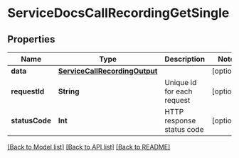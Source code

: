 # ServiceDocsCallRecordingGetSingle

## Properties
Name | Type | Description | Notes
------------ | ------------- | ------------- | -------------
**data** | [**ServiceCallRecordingOutput**](ServiceCallRecordingOutput.md) |  | [optional] 
**requestId** | **String** | Unique id for each request | [optional] 
**statusCode** | **Int** | HTTP response status code | [optional] 

[[Back to Model list]](../README.md#documentation-for-models) [[Back to API list]](../README.md#documentation-for-api-endpoints) [[Back to README]](../README.md)


